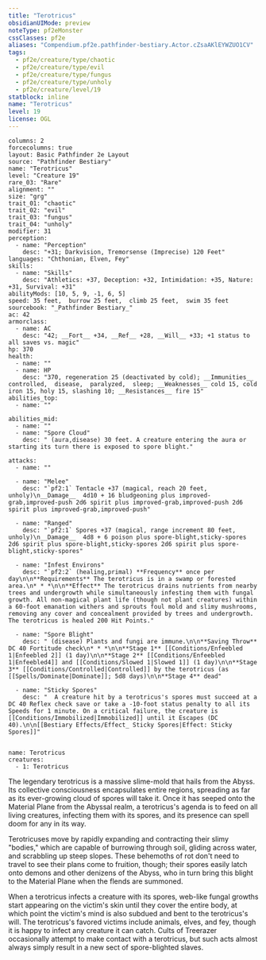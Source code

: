 ```yaml
---
title: "Terotricus"
obsidianUIMode: preview
noteType: pf2eMonster
cssClasses: pf2e
aliases: "Compendium.pf2e.pathfinder-bestiary.Actor.cZsaAKlEYWZUO1CV" 
tags:
  - pf2e/creature/type/chaotic
  - pf2e/creature/type/evil
  - pf2e/creature/type/fungus
  - pf2e/creature/type/unholy
  - pf2e/creature/level/19
statblock: inline
name: "Terotricus"
level: 19
license: OGL
---
```


```statblock
columns: 2
forcecolumns: true
layout: Basic Pathfinder 2e Layout
source: "Pathfinder Bestiary"
name: "Terotricus"
level: "Creature 19"
rare_03: "Rare"
alignment: ""
size: "grg"
trait_01: "chaotic"
trait_02: "evil"
trait_03: "fungus"
trait_04: "unholy"
modifier: 31
perception:
  - name: "Perception"
    desc: "+31; Darkvision, Tremorsense (Imprecise) 120 Feet"
languages: "Chthonian, Elven, Fey"
skills:
  - name: "Skills"
    desc: "Athletics: +37, Deception: +32, Intimidation: +35, Nature: +31, Survival: +31"
abilityMods: [10, 5, 9, -1, 6, 5]
speed: 35 feet,  burrow 25 feet,  climb 25 feet,  swim 35 feet
sourcebook: "_Pathfinder Bestiary_"
ac: 42
armorclass:
  - name: AC
    desc: "42; __Fort__ +34, __Ref__ +28, __Will__ +33; +1 status to all saves vs. magic"
hp: 370
health:
  - name: ""
  - name: HP
    desc: "370, regeneration 25 (deactivated by cold); __Immunities__  controlled,  disease,  paralyzed,  sleep; __Weaknesses__ cold 15, cold iron 15, holy 15, slashing 10; __Resistances__ fire 15"
abilities_top:
  - name: ""

abilities_mid:
  - name: ""
  - name: "Spore Cloud"
    desc: " (aura,disease) 30 feet. A creature entering the aura or starting its turn there is exposed to spore blight."

attacks:
  - name: ""

  - name: "Melee"
    desc: "`pf2:1` Tentacle +37 (magical, reach 20 feet, unholy)\n__Damage__  4d10 + 16 bludgeoning plus improved-grab,improved-push 2d6 spirit plus improved-grab,improved-push 2d6 spirit plus improved-grab,improved-push"

  - name: "Ranged"
    desc: "`pf2:1` Spores +37 (magical, range increment 80 feet, unholy)\n__Damage__  4d8 + 6 poison plus spore-blight,sticky-spores 2d6 spirit plus spore-blight,sticky-spores 2d6 spirit plus spore-blight,sticky-spores"

  - name: "Infest Environs"
    desc: "`pf2:2` (healing,primal) **Frequency** once per day\n\n**Requirements** The terotricus is in a swamp or forested area.\n* * *\n\n**Effect** The terotricus drains nutrients from nearby trees and undergrowth while simultaneously infesting them with fungal growth. All non-magical plant life (though not plant creatures) within a 60-foot emanation withers and sprouts foul mold and slimy mushrooms, removing any cover and concealment provided by trees and undergrowth. The terotricus is healed 200 Hit Points."

  - name: "Spore Blight"
    desc: " (disease) Plants and fungi are immune.\n\n**Saving Throw** DC 40 Fortitude check\n* * *\n\n**Stage 1** [[Conditions/Enfeebled 1|Enfeebled 2]] (1 day)\n\n**Stage 2** [[Conditions/Enfeebled 1|Enfeebled4]] and [[Conditions/Slowed 1|Slowed 1]] (1 day)\n\n**Stage 3** [[Conditions/Controlled|Controlled]] by the terotricus (as [[Spells/Dominate|Dominate]]; 5d8 days)\n\n**Stage 4** dead"

  - name: "Sticky Spores"
    desc: "  A creature hit by a terotricus's spores must succeed at a DC 40 Reflex check save or take a -10-foot status penalty to all its Speeds for 1 minute. On a critical failure, the creature is [[Conditions/Immobilized|Immobilized]] until it Escapes (DC 40).\n\n[[Bestiary Effects/Effect_ Sticky Spores|Effect: Sticky Spores]]"
 
```

```encounter-table
name: Terotricus
creatures:
  - 1: Terotricus
```



The legendary terotricus is a massive slime-mold that hails from the Abyss. Its collective consciousness encapsulates entire regions, spreading as far as its ever-growing cloud of spores will take it. Once it has seeped onto the Material Plane from the Abyssal realm, a terotricus's agenda is to feed on all living creatures, infecting them with its spores, and its presence can spell doom for any in its way.

Terotricuses move by rapidly expanding and contracting their slimy "bodies," which are capable of burrowing through soil, gliding across water, and scrabbling up steep slopes. These behemoths of rot don't need to travel to see their plans come to fruition, though; their spores easily latch onto demons and other denizens of the Abyss, who in turn bring this blight to the Material Plane when the flends are summoned.

When a terotricus infects a creature with its spores, web-like fungal growths start appearing on the victim's skin until they cover the entire body, at which point the victim's mind is also subdued and bent to the terotricus's will. The terotricus's favored victims include animals, elves, and fey, though it is happy to infect any creature it can catch. Cults of Treerazer occasionally attempt to make contact with a terotricus, but such acts almost always simply result in a new sect of spore-blighted slaves.

